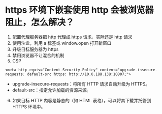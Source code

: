 # https 环境下嵌套使用 http 会被浏览器阻止，怎么解决？

1. 配置代理服务器把 http 代理成 https 请求，实际还是 http 请求
2. 使用沙盒，利用 a 标签或 window.open 打开新窗口
3. 升级目标服务器为 https
4. 禁用浏览器不让混合的机制
5. CSP

```
<meta http-equiv="Content-Security-Policy" content="upgrade-insecure-requests; default-src https: http://10.0.188.138:10807;">
```

- upgrade-insecure-requests：将所有 HTTP 请求自动升级为 HTTPS。
- default-src：指定允许加载的资源来源。

6. 如果目标 HTTP 内容是静态的（如 HTML 表格），可以将其下载并托管到 HTTPS 环境中。
